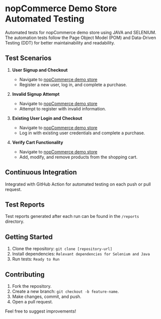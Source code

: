 # nopCommerce Demo Store Automated Testing

Automated tests for nopCommerce demo store using JAVA and SELENIUM. The automation tests follow the Page Object Model (POM) and Data-Driven Testing (DDT) for better maintainability and readability.

## Test Scenarios

1. **User Signup and Checkout**
   - Navigate to [nopCommerce demo store](#)
   - Register a new user, log in, and complete a purchase.

2. **Invalid Signup Attempt**
   - Navigate to [nopCommerce demo store](#)
   - Attempt to register with invalid information.

3. **Existing User Login and Checkout**
   - Navigate to [nopCommerce demo store](#)
   - Log in with existing user credentials and complete a purchase.

4. **Verify Cart Functionality**
   - Navigate to [nopCommerce demo store](#)
   - Add, modify, and remove products from the shopping cart.

## Continuous Integration
Integrated with GitHub Action for automated testing on each push or pull request.

## Test Reports
Test reports generated after each run can be found in the `/reports` directory.

## Getting Started

1. Clone the repository: `git clone [repository-url]`
2. Install dependencies: `Relevant dependencies for Selenium and Java`
3. Run tests: `Ready to Run`

## Contributing
1. Fork the repository.
2. Create a new branch: `git checkout -b feature-name`.
3. Make changes, commit, and push.
4. Open a pull request.

Feel free to suggest improvements!
